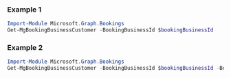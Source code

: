 ### Example 1
``` powershell
Import-Module Microsoft.Graph.Bookings
Get-MgBookingBusinessCustomer -BookingBusinessId $bookingBusinessId
```
### Example 2
``` powershell
Import-Module Microsoft.Graph.Bookings
Get-MgBookingBusinessCustomer -BookingBusinessId $bookingBusinessId -BookingCustomerBaseId $bookingCustomerBaseId
```
